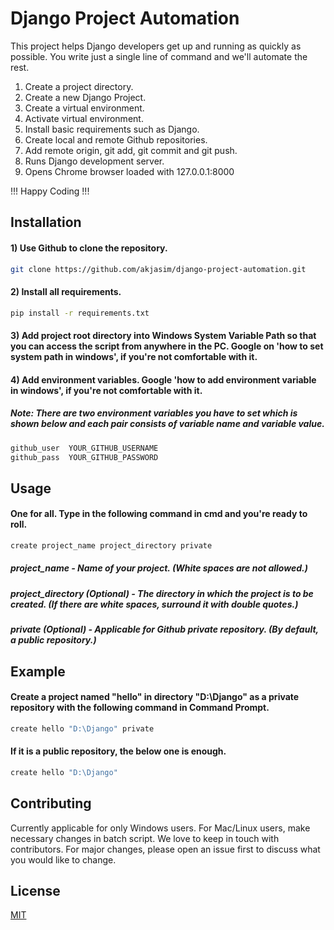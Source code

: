 # Django Project Automation

This project helps Django developers get up and running as quickly as possible. You write just a single line of command and we'll automate the rest.
1) Create a project directory.
2) Create a new Django Project.
3) Create a virtual environment.
4) Activate virtual environment.
5) Install basic requirements such as Django.
6) Create local and remote Github repositories.
7) Add remote origin, git add, git commit and git push.
8) Runs Django development server.
9) Opens Chrome browser loaded with 127.0.0.1:8000

!!! Happy Coding !!!

## Installation

#### 1) Use Github to clone the repository.

```bash
git clone https://github.com/akjasim/django-project-automation.git
```

#### 2) Install all requirements.

```bash
pip install -r requirements.txt
```

#### 3) Add project root directory into Windows System Variable Path so that you can access the script from anywhere in the PC. Google on 'how to set system path in windows', if you're not comfortable with it.

#### 4) Add environment variables. Google 'how to add environment variable in windows', if you're not comfortable with it.

##### Note: There are two environment variables you have to set which is shown below and each pair consists of variable name and variable value.

```bash
github_user  YOUR_GITHUB_USERNAME
github_pass  YOUR_GITHUB_PASSWORD
```

## Usage

#### One for all. Type in the following command in cmd and you're ready to roll.
```bash
create project_name project_directory private
```

##### project_name - Name of your project. (White spaces are not allowed.)

##### project_directory (Optional) - The directory in which the project is to be created. (If there are white spaces, surround it with double quotes.)

##### private (Optional) - Applicable for Github private repository. (By default, a public repository.)

## Example

#### Create a project named "hello" in directory "D:\Django" as a private repository with the following command in Command Prompt.
```bash
create hello "D:\Django" private
```
#### If it is a public repository, the below one is enough.
```bash
create hello "D:\Django"
```


## Contributing
Currently applicable for only Windows users. For Mac/Linux users, make necessary changes in batch script. We love to keep in touch with contributors. For major changes, please open an issue first to discuss what you would like to change.


## License
[MIT](https://choosealicense.com/licenses/mit/)

